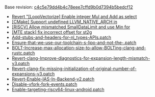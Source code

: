 Base revision: [c4c5e79dd4b4c78eee7cffd9b0d7394b5bedcf12](https://github.com/llvm/llvm-project/commits/c4c5e79dd4b4c78eee7cffd9b0d7394b5bedcf12)

- [Revert "[LoopVectorize] Enable integer Mul and Add as select](https://android.googlesource.com/toolchain/llvm_android/+/5dec8804203bb61c199dbc14f6addbc259657fe6/patches/cherry/4468e27d9fff153af9826eaf12e0044e67a701a8.patch)
- [[CMake] Support undefined LLVM_NATIVE_ARCH in](https://android.googlesource.com/toolchain/llvm_android/+/5dec8804203bb61c199dbc14f6addbc259657fe6/patches/cherry/2e3153059c268700d4b399a8cbba28e9c2514e09.patch)
- [[RISCV] Allow mismatched SmallDataLimit and use Min for](https://android.googlesource.com/toolchain/llvm_android/+/5dec8804203bb61c199dbc14f6addbc259657fe6/patches/cherry/af128791464810123bcd60a6d9d0902b5c550aef.patch)
- [[MTE stack] fix incorrect offset for st2g](https://android.googlesource.com/toolchain/llvm_android/+/5dec8804203bb61c199dbc14f6addbc259657fe6/patches/cherry/a4ab294bc01c8f538951ec223b81bfc1b2c2af6b.patch)
- [Add-stubs-and-headers-for-nl_types-APIs.patch](https://android.googlesource.com/toolchain/llvm_android/+/5dec8804203bb61c199dbc14f6addbc259657fe6/patches/Add-stubs-and-headers-for-nl_types-APIs.patch)
- [Ensure-that-we-use-our-toolchain-s-lipo-and-not-the-.patch](https://android.googlesource.com/toolchain/llvm_android/+/5dec8804203bb61c199dbc14f6addbc259657fe6/patches/Ensure-that-we-use-our-toolchain-s-lipo-and-not-the-.patch)
- [BOLT-Increase-max-allocation-size-to-allow-BOLTing-clang-and-rustc.patch](https://android.googlesource.com/toolchain/llvm_android/+/5dec8804203bb61c199dbc14f6addbc259657fe6/patches/BOLT-Increase-max-allocation-size-to-allow-BOLTing-clang-and-rustc.patch)
- [Revert-clang-Improve-diagnostics-for-expansion-length-mismatch-v3.patch](https://android.googlesource.com/toolchain/llvm_android/+/5dec8804203bb61c199dbc14f6addbc259657fe6/patches/Revert-clang-Improve-diagnostics-for-expansion-length-mismatch-v3.patch)
- [Revert-clang-fix-missing-initialization-of-original-number-of-expansions-v3.patch](https://android.googlesource.com/toolchain/llvm_android/+/5dec8804203bb61c199dbc14f6addbc259657fe6/patches/Revert-clang-fix-missing-initialization-of-original-number-of-expansions-v3.patch)
- [Revert-Enable-IAS-In-Backend-v2.patch](https://android.googlesource.com/toolchain/llvm_android/+/5dec8804203bb61c199dbc14f6addbc259657fe6/patches/Revert-Enable-IAS-In-Backend-v2.patch)
- [Disable-vfork-fork-events.patch](https://android.googlesource.com/toolchain/llvm_android/+/5dec8804203bb61c199dbc14f6addbc259657fe6/patches/Disable-vfork-fork-events.patch)
- [Enable-targeting-riscv64-linux-android.patch](https://android.googlesource.com/toolchain/llvm_android/+/5dec8804203bb61c199dbc14f6addbc259657fe6/patches/Enable-targeting-riscv64-linux-android.patch)